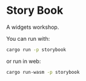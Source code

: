 # Story Book

A widgets workshop.

You can run with:

``` sh
cargo run -p storybook
```

or run in web:
``` sh
cargo run-wasm -p storybook
```